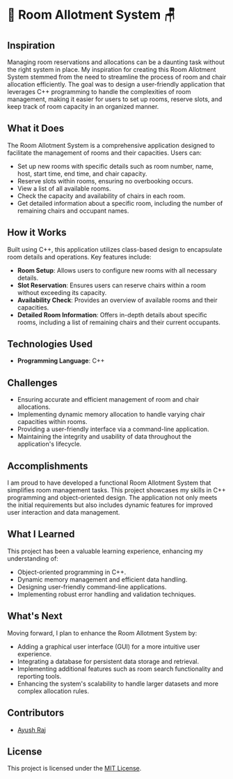 
# 🏨 Room Allotment System 🪑

## Inspiration

Managing room reservations and allocations can be a daunting task without the right system in place. My inspiration for creating this Room Allotment System stemmed from the need to streamline the process of room and chair allocation efficiently. The goal was to design a user-friendly application that leverages C++ programming to handle the complexities of room management, making it easier for users to set up rooms, reserve slots, and keep track of room capacity in an organized manner.

## What it Does

The Room Allotment System is a comprehensive application designed to facilitate the management of rooms and their capacities. Users can:

- Set up new rooms with specific details such as room number, name, host, start time, end time, and chair capacity.
- Reserve slots within rooms, ensuring no overbooking occurs.
- View a list of all available rooms.
- Check the capacity and availability of chairs in each room.
- Get detailed information about a specific room, including the number of remaining chairs and occupant names.

## How it Works

Built using C++, this application utilizes class-based design to encapsulate room details and operations. Key features include:

- **Room Setup**: Allows users to configure new rooms with all necessary details.
- **Slot Reservation**: Ensures users can reserve chairs within a room without exceeding its capacity.
- **Availability Check**: Provides an overview of available rooms and their capacities.
- **Detailed Room Information**: Offers in-depth details about specific rooms, including a list of remaining chairs and their current occupants.

## Technologies Used

- **Programming Language**: C++

## Challenges

- Ensuring accurate and efficient management of room and chair allocations.
- Implementing dynamic memory allocation to handle varying chair capacities within rooms.
- Providing a user-friendly interface via a command-line application.
- Maintaining the integrity and usability of data throughout the application's lifecycle.

## Accomplishments

I am proud to have developed a functional Room Allotment System that simplifies room management tasks. This project showcases my skills in C++ programming and object-oriented design. The application not only meets the initial requirements but also includes dynamic features for improved user interaction and data management.

## What I Learned

This project has been a valuable learning experience, enhancing my understanding of:

- Object-oriented programming in C++.
- Dynamic memory management and efficient data handling.
- Designing user-friendly command-line applications.
- Implementing robust error handling and validation techniques.

## What's Next

Moving forward, I plan to enhance the Room Allotment System by:

- Adding a graphical user interface (GUI) for a more intuitive user experience.
- Integrating a database for persistent data storage and retrieval.
- Implementing additional features such as room search functionality and reporting tools.
- Enhancing the system's scalability to handle larger datasets and more complex allocation rules.

## Contributors

- [Ayush Raj](https://github.com/Ayushomega14)

## License

This project is licensed under the [MIT License](LICENSE).
